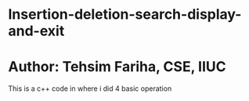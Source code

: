 # Insertion-deletion-search-display-and-exit
# Author: Tehsim Fariha, CSE, IIUC
This is a c++ code in where i did 4 basic operation
